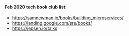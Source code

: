 #### Feb 2020 tech book club list:

- https://samnewman.io/books/building_microservices/
- https://landing.google.com/sre/books/
- https://jepsen.io/talks
